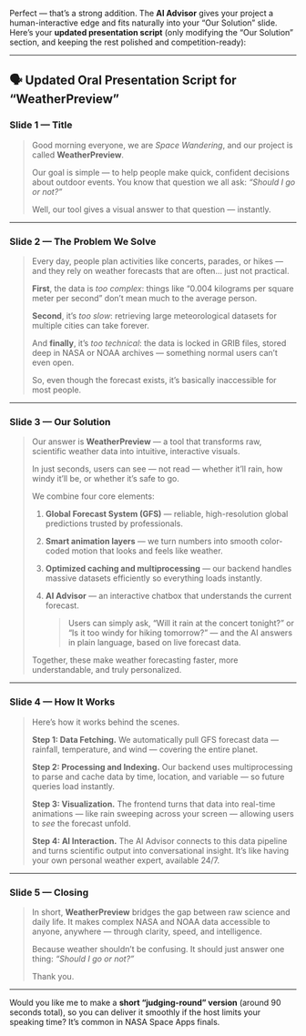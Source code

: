 Perfect — that’s a strong addition. The **AI Advisor** gives your project a human-interactive edge and fits naturally into your “Our Solution” slide.
Here’s your **updated presentation script** (only modifying the “Our Solution” section, and keeping the rest polished and competition-ready):

---

## 🗣️ **Updated Oral Presentation Script for “WeatherPreview”**

### **Slide 1 — Title**

> Good morning everyone, we are *Space Wandering*, and our project is called **WeatherPreview**.
>
> Our goal is simple — to help people make quick, confident decisions about outdoor events.
> You know that question we all ask: *“Should I go or not?”*
>
> Well, our tool gives a visual answer to that question — instantly.

---

### **Slide 2 — The Problem We Solve**

> Every day, people plan activities like concerts, parades, or hikes — and they rely on weather forecasts that are often... just not practical.
>
> **First**, the data is *too complex*: things like “0.004 kilograms per square meter per second” don’t mean much to the average person.
>
> **Second**, it’s *too slow*: retrieving large meteorological datasets for multiple cities can take forever.
>
> And **finally**, it’s *too technical*: the data is locked in GRIB files, stored deep in NASA or NOAA archives — something normal users can’t even open.
>
> So, even though the forecast exists, it’s basically inaccessible for most people.

---

### **Slide 3 — Our Solution**

> Our answer is **WeatherPreview** — a tool that transforms raw, scientific weather data into intuitive, interactive visuals.
>
> In just seconds, users can see — not read — whether it’ll rain, how windy it’ll be, or whether it’s safe to go.
>
> We combine four core elements:
>
> 1. **Global Forecast System (GFS)** — reliable, high-resolution global predictions trusted by professionals.
> 2. **Smart animation layers** — we turn numbers into smooth color-coded motion that looks and feels like weather.
> 3. **Optimized caching and multiprocessing** — our backend handles massive datasets efficiently so everything loads instantly.
> 4. **AI Advisor** — an interactive chatbox that understands the current forecast.
>
>    > Users can simply ask, “Will it rain at the concert tonight?” or “Is it too windy for hiking tomorrow?” — and the AI answers in plain language, based on live forecast data.
>
> Together, these make weather forecasting faster, more understandable, and truly personalized.

---

### **Slide 4 — How It Works**

> Here’s how it works behind the scenes.
>
> **Step 1: Data Fetching.**
> We automatically pull GFS forecast data — rainfall, temperature, and wind — covering the entire planet.
>
> **Step 2: Processing and Indexing.**
> Our backend uses multiprocessing to parse and cache data by time, location, and variable — so future queries load instantly.
>
> **Step 3: Visualization.**
> The frontend turns that data into real-time animations — like rain sweeping across your screen — allowing users to *see* the forecast unfold.
>
> **Step 4: AI Interaction.**
> The AI Advisor connects to this data pipeline and turns scientific output into conversational insight.
> It’s like having your own personal weather expert, available 24/7.

---

### **Slide 5 — Closing**

> In short, **WeatherPreview** bridges the gap between raw science and daily life.
> It makes complex NASA and NOAA data accessible to anyone, anywhere — through clarity, speed, and intelligence.
>
> Because weather shouldn’t be confusing.
> It should just answer one thing: *“Should I go or not?”*
>
> Thank you.

---

Would you like me to make a **short “judging-round” version** (around 90 seconds total), so you can deliver it smoothly if the host limits your speaking time? It’s common in NASA Space Apps finals.
